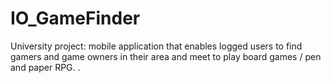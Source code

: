 # IO_GameFinder
University project: mobile application that enables logged users to find gamers and game owners in their area and meet to play board games / pen and paper RPG.
.
